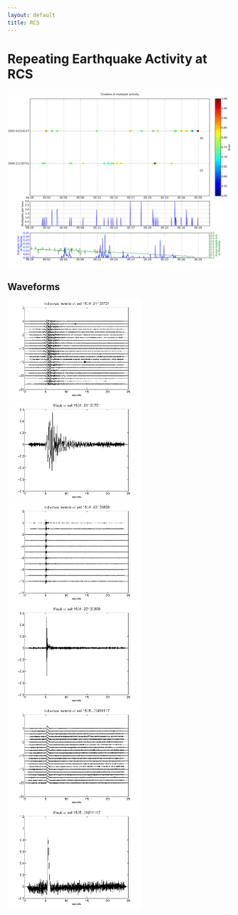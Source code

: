 ```yaml
---
layout: default
title: RCS
---
```


# Repeating Earthquake Activity at RCS
[<img src="figures/multTimeline20py.png" alt="multtimeline20" style="width: 900px;"/>](figures/multTimeline20py.png)

## Waveforms
[<img src="figures/1504-21130731_AllEv.png" alt="waveform" style="width: 300px;"/>](figures/1504-21130731_AllEv.png)[<img src="figures/1504-21130731_Stack.png" alt="waveform" style="width: 300px;"/>](figures/1504-21130731_Stack.png)[<img src="figures/1504-23130838_AllEv.png" alt="waveform" style="width: 300px;"/>](figures/1504-23130838_AllEv.png)[<img src="figures/1504-23130838_Stack.png" alt="waveform" style="width: 300px;"/>](figures/1504-23130838_Stack.png)[<img src="figures/1505-01214117_AllEv.png" alt="waveform" style="width: 300px;"/>](figures/1505-01214117_AllEv.png)[<img src="figures/1505-01214117_Stack.png" alt="waveform" style="width: 300px;"/>](figures/1505-01214117_Stack.png)
